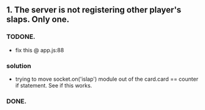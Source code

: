 ## 1. The server is not registering other player's slaps. Only one.
### TODONE.
* fix this @ app.js:88
### solution

* trying to move socket.on('islap') module out of the card.card == counter if statement. See if this works.

### DONE.
